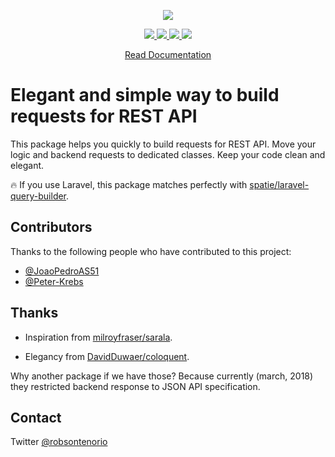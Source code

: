 <p align="center">
  <img src="bird.png">  
</p>
<p align="center">
  <a href="https://codecov.io/gh/robsontenorio/vue-api-query">
      <img src="https://codecov.io/gh/robsontenorio/vue-api-query/branch/master/graph/badge.svg" />
    </a>
  <a href="https://www.npmjs.com/package/vue-api-query">
    <img src="https://img.shields.io/npm/dt/vue-api-query.svg" />
    </a>
  <a href="https://www.npmjs.com/package/vue-api-query">
    <img src="https://img.shields.io/npm/v/vue-api-query.svg" />
  </a> 
   <a href="https://github.com/robsontenorio/vue-api-query/blob/master/LICENSE">
      <img src="https://img.shields.io/apm/l/vim-mode.svg" />
    </a>     
</p>

<p align="center">
  <a href="https://robsontenorio.github.io/vue-api-query">Read Documentation</a>
</p>

# Elegant and simple way to build requests for REST API

This package helps you quickly to build requests for REST API. Move your logic and backend requests to dedicated classes. 
Keep your code clean and elegant. 

🔥 If you use Laravel, this package matches perfectly with 
[spatie/laravel-query-builder](https://github.com/spatie/laravel-query-builder).

## Contributors

Thanks to the following people who have contributed to this project:

* [@JoaoPedroAS51](https://github.com/JoaoPedroAS51)
* [@Peter-Krebs](https://github.com/Peter-Krebs)

## Thanks

* Inspiration from [milroyfraser/sarala](https://github.com/milroyfraser/sarala).

* Elegancy from [DavidDuwaer/coloquent](https://github.com/DavidDuwaer/Coloquent). 


Why another package if we have those? Because currently (march, 2018) they restricted backend response to JSON API specification.

## Contact

Twitter [@robsontenorio](https://twitter.com/robsontenorio)

